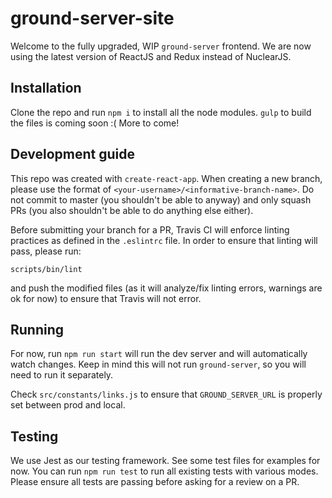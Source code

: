 # ground-server-site

Welcome to the fully upgraded, WIP `ground-server` frontend. We are now using the latest version of ReactJS and Redux instead of NuclearJS.

## Installation

Clone the repo and run `npm i` to install all the node modules. `gulp` to build the files is coming soon :( More to come!

## Development guide

This repo was created with `create-react-app`. When creating a new branch, please use the format of `<your-username>/<informative-branch-name>`. Do not commit to master (you shouldn't be able to anyway) and only squash PRs (you also shouldn't be able to do anything else either).

Before submitting your branch for a PR, Travis CI will enforce linting practices as defined in the `.eslintrc` file. In order to ensure that linting will pass, please run:

`scripts/bin/lint`

and push the modified files (as it will analyze/fix linting errors, warnings are ok for now) to ensure that Travis will not error.

## Running
For now, run `npm run start` will run the dev server and will automatically watch changes. Keep in mind this will not run `ground-server`, so you will need to run it separately. 

Check `src/constants/links.js` to ensure that `GROUND_SERVER_URL` is properly set between prod and local. 

## Testing
We use Jest as our testing framework. See some test files for examples for now. You can run `npm run test` to run all existing tests with various modes. Please ensure all tests are passing before asking for a review on a PR.
